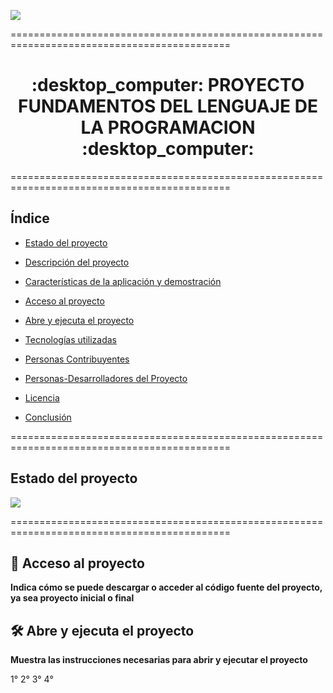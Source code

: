 

![](https://user-images.githubusercontent.com/115719198/202081889-6c9f4488-d5d3-4c73-84cf-9b4690a547b9.jpg)

============================================================================================

<h1 align="center"> :desktop_computer: PROYECTO FUNDAMENTOS DEL LENGUAJE DE LA PROGRAMACION :desktop_computer: </h1>

============================================================================================

## Índice

- [Estado del proyecto](https://github/LucianoMartinez21/Catedra_1_C-#Estado-del-proyecto)

- [Descripción del proyecto](#descripción-del-proyecto)

- [Características de la aplicación y demostración](#Características-de-la-aplicación-y-demostración)

- [Acceso al proyecto](https://github/LucianoMartinez21/Catedra_1_C-#-📁-Acceso-al-proyecto)

- [Abre y ejecuta el proyecto](https://github/LucianoMartinez21/Catedra_1_C-#🛠️-Abre-y-ejecuta-el-proyecto)

- [Tecnologías utilizadas](#tecnologías-utilizadas)

- [Personas Contribuyentes](#personas-contribuyentes)

- [Personas-Desarrolladores del Proyecto](#personas-desarrolladores)

- [Licencia](#licencia)

- [Conclusión](#conclusión)

============================================================================================

## Estado del proyecto
<p align="left">
<img src="https://img.shields.io/badge/STATUS-EN%20DESAROLLO-green">
</p>

============================================================================================

## 📁 Acceso al proyecto

**Indica cómo se puede descargar o acceder al código fuente del proyecto, ya sea proyecto inicial o final**

## 🛠️ Abre y ejecuta el proyecto

**Muestra las instrucciones necesarias para abrir y ejecutar el proyecto**

1° 
2°
3°
4°
